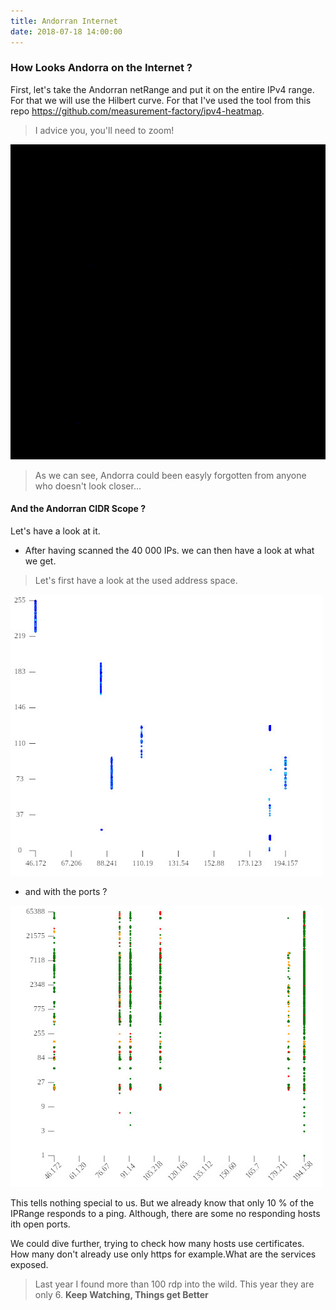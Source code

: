 ```yaml
---
title: Andorran Internet
date: 2018-07-18 14:00:00
---
```


### How Looks Andorra on the Internet ?

First, let's take the Andorran netRange and put it on the entire IPv4 range. For that we will use the Hilbert curve. For that I've used the tool from this repo https://github.com/measurement-factory/ipv4-heatmap.

> I advice you, you'll need to zoom! 
>


![](/img/AndorraInInternet.png)

> As we can see, Andorra could been easyly forgotten from anyone who doesn't look closer...
>

#### And the Andorran CIDR Scope ? 

Let's have a look at it.

* After having scanned the 40 000 IPs. we can then have a look at what we get. 

>Let's first have a look at the used address space.
>

![](/img/IVRE-AddressSpace.jpeg)

* and with the ports ?

![](/img/IVRE-IPsPorts.jpeg)


This tells nothing special to us. But we already know that only 10 % of the IPRange responds to a ping. Although, there are some no responding hosts ith open ports. 

We could dive further, trying to check how many hosts use certificates. How many don't already use only https for example.What are the services exposed.

> Last year I found more than 100 rdp into the wild. This year they are only 6. **Keep Watching, Things get Better**
>
        
